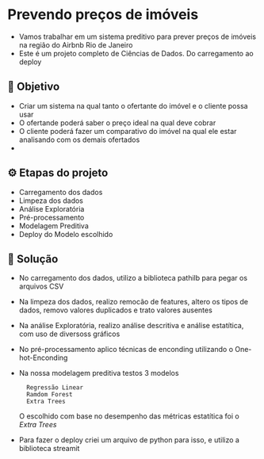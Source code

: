 # Prevendo preços de imóveis 
- Vamos trabalhar em um sistema preditivo para prever preços de imóveis na região do Airbnb Rio de Janeiro
- Este é um projeto completo de Ciências de Dados. Do carregamento ao deploy

## 🤔 Objetivo
- Criar um sistema na qual tanto o ofertante do imóvel e o cliente possa usar
- O ofertande poderá saber o preço ideal na qual deve cobrar
- O cliente poderá fazer um comparativo do imóvel na qual ele estar analisando com os demais ofertados
- 
## ⚙ Etapas do projeto
- Carregamento dos dados
- Limpeza dos dados
- Análise Exploratória
- Pré-processamento
- Modelagem Preditiva
- Deploy do Modelo escolhido

## 📌 Solução
- No carregamento dos dados, utilizo a biblioteca pathilb para pegar os arquivos CSV
- Na limpeza dos dados, realizo remocão de features, altero os tipos de dados, removo valores duplicados e trato valores ausentes
- Na análise Exploratória, realizo análise descritiva e análise estatítica, com uso de diversoss gráficos 
- No pré-processamento aplico técnicas de enconding utilizando o One-hot-Enconding
- Na nossa modelagem preditiva testos 3 modelos
  
        Regressão Linear
        Ramdom Forest
        Extra Trees
  O escolhido com base no desempenho das métricas estatítica foi o *Extra Trees*
  
- Para fazer o deploy criei um arquivo de python para isso, e utilizo a biblioteca streamit
